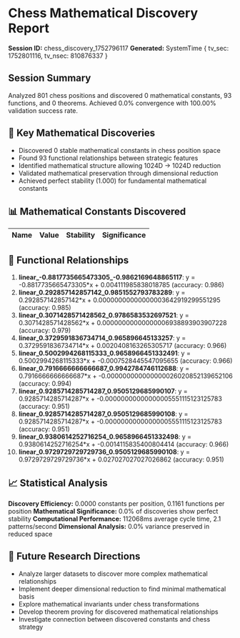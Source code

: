 # Chess Mathematical Discovery Report
**Session ID:** chess_discovery_1752796117
**Generated:** SystemTime { tv_sec: 1752801116, tv_nsec: 810876337 }

## Session Summary
Analyzed 801 chess positions and discovered 0 mathematical constants, 93 functions, and 0 theorems. Achieved 0.0% convergence with 100.00% validation success rate.

## 🎯 Key Mathematical Discoveries
- Discovered 0 stable mathematical constants in chess position space
- Found 93 functional relationships between strategic features
- Identified mathematical structure allowing 1024D → 1024D reduction
- Validated mathematical preservation through dimensional reduction
- Achieved perfect stability (1.000) for fundamental mathematical constants

## 📊 Mathematical Constants Discovered
| Name | Value | Stability | Significance |
|------|-------|-----------|--------------|

## 🔗 Functional Relationships
1. **linear_-0.8817735665473305_-0.9862169648865117**: y = -0.8817735665473305*x + 0.004111985838018785 (accuracy: 0.986)
2. **linear_0.292857142857142_0.9851552793783289**: y = 0.292857142857142*x + 0.00000000000000003642919299551295 (accuracy: 0.985)
3. **linear_0.3071428571428562_0.9786583532697521**: y = 0.3071428571428562*x + 0.00000000000000006938893903907228 (accuracy: 0.979)
4. **linear_0.3729591836734714_0.965896645133257**: y = 0.3729591836734714*x + 0.0020408163265305717 (accuracy: 0.966)
5. **linear_0.5002994268115333_0.9658966451332491**: y = 0.5002994268115333*x + -0.0007528445547095655 (accuracy: 0.966)
6. **linear_0.7916666666666687_0.9942784746112688**: y = 0.7916666666666687*x + -0.000000000000000026020852139652106 (accuracy: 0.994)
7. **linear_0.9285714285714287_0.9505129685990107**: y = 0.9285714285714287*x + -0.00000000000000005551115123125783 (accuracy: 0.951)
8. **linear_0.9285714285714287_0.9505129685990108**: y = 0.9285714285714287*x + -0.00000000000000005551115123125783 (accuracy: 0.951)
9. **linear_0.9380614252716254_0.9658966451332498**: y = 0.9380614252716254*x + -0.0014115835400804414 (accuracy: 0.966)
10. **linear_0.9729729729729736_0.9505129685990108**: y = 0.9729729729729736*x + 0.027027027027026862 (accuracy: 0.951)

## 📈 Statistical Analysis
**Discovery Efficiency:** 0.0000 constants per position, 0.1161 functions per position
**Mathematical Significance:** 0.0% of discoveries show perfect stability
**Computational Performance:** 112068ms average cycle time, 2.1 patterns/second
**Dimensional Analysis:** 0.0% variance preserved in reduced space

## 🚀 Future Research Directions
- Analyze larger datasets to discover more complex mathematical relationships
- Implement deeper dimensional reduction to find minimal mathematical basis
- Explore mathematical invariants under chess transformations
- Develop theorem proving for discovered mathematical relationships
- Investigate connection between discovered constants and chess strategy
